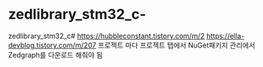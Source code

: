 # zedlibrary_stm32_c-
zedlibrary_stm32_c#
https://hubbleconstant.tistory.com/m/2
https://ella-devblog.tistory.com/m/207
프로젝트 마다 프로젝트 탭에서 NuGet패키지 관리에서 Zedgraph를 다운로드 해줘야 됨
